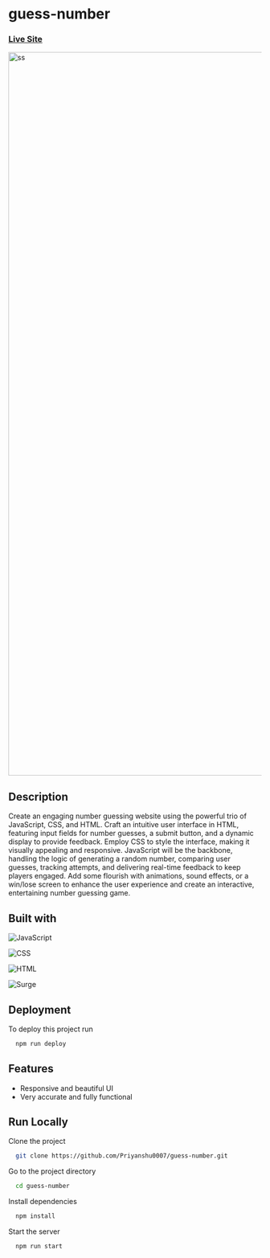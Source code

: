 # guess-number
### [Live Site](https://number-guessing.surge.sh/)


<img width="1440" alt="ss" src="https://github.com/Priyanshu0007/guess-number/assets/63500076/03c88be2-0e40-44ae-836f-b8b682d035eb">




## Description

Create an engaging number guessing website using the powerful trio of JavaScript, CSS, and HTML. Craft an intuitive user interface in HTML, featuring input fields for number guesses, a submit button, and a dynamic display to provide feedback. Employ CSS to style the interface, making it visually appealing and responsive. JavaScript will be the backbone, handling the logic of generating a random number, comparing user guesses, tracking attempts, and delivering real-time feedback to keep players engaged. Add some flourish with animations, sound effects, or a win/lose screen to enhance the user experience and create an interactive, entertaining number guessing game.



## Built with

![JavaScript](https://img.shields.io/badge/javascript-%23323330.svg?style=flat-square&logo=javascript&logoColor=%23F7DF1E)

![CSS](https://img.shields.io/badge/css-%231572B6.svg?style=flat-square&logo=css3&logoColor=white)

![HTML](https://img.shields.io/badge/HTML-%23E34F26.svg?style=flat-square&logo=html5&logoColor=white)


![Surge](https://img.shields.io/badge/surge-%23000000.svg?style=flat-square&logo=surge&logoColor=white)








## Deployment

To deploy this project run

```bash
  npm run deploy
```


## Features

- Responsive and beautiful UI
- Very accurate and fully functional



## Run Locally

Clone the project

```bash
  git clone https://github.com/Priyanshu0007/guess-number.git
```

Go to the project directory

```bash
  cd guess-number
```

Install dependencies

```bash
  npm install
```

Start the server

```bash
  npm run start
```
